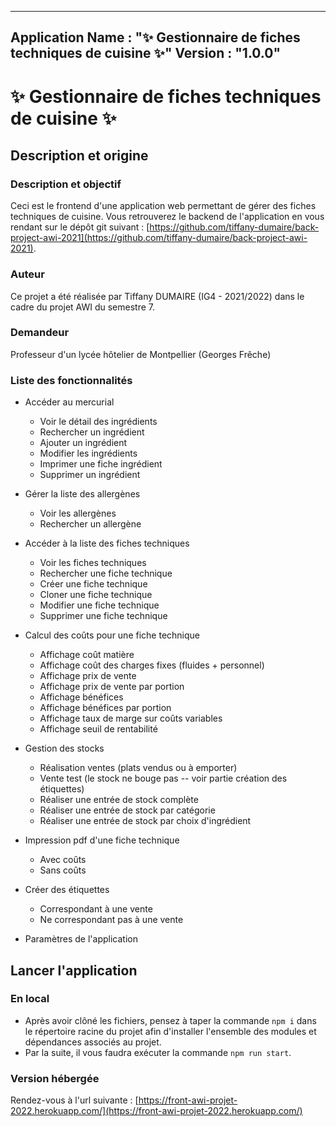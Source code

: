-----------------------
Application Name : "✨ Gestionnaire de fiches techniques de cuisine ✨"
Version : "1.0.0" 
-----------------------

# ✨ Gestionnaire de fiches techniques de cuisine ✨

## Description et origine

### Description et objectif

Ceci est le frontend d'une application web permettant de gérer des fiches techniques de cuisine. Vous retrouverez le backend de l'application en vous rendant sur le dépôt git suivant : [https://github.com/tiffany-dumaire/back-project-awi-2021](https://github.com/tiffany-dumaire/back-project-awi-2021). 

### Auteur

Ce projet a été réalisée par Tiffany DUMAIRE (IG4 - 2021/2022) dans le cadre du projet AWI du semestre 7.

### Demandeur

Professeur d'un lycée hôtelier de Montpellier (Georges Frêche)

### Liste des fonctionnalités

* Accéder au mercurial
  * Voir le détail des ingrédients
  * Rechercher un ingrédient
  * Ajouter un ingrédient
  * Modifier les ingrédients
  * Imprimer une fiche ingrédient
  * Supprimer un ingrédient

* Gérer la liste des allergènes
  * Voir les allergènes
  * Rechercher un allergène

* Accéder à la liste des fiches techniques
  * Voir les fiches techniques
  * Rechercher une fiche technique
  * Créer une fiche technique
  * Cloner une fiche technique
  * Modifier une fiche technique
  * Supprimer une fiche technique

* Calcul des coûts pour une fiche technique
  * Affichage coût matière
  * Affichage coût des charges fixes (fluides + personnel)
  * Affichage prix de vente
  * Affichage prix de vente par portion
  * Affichage bénéfices
  * Affichage bénéfices par portion
  * Affichage taux de marge sur coûts variables
  * Affichage seuil de rentabilité

* Gestion des stocks
  * Réalisation ventes (plats vendus ou à emporter)
  * Vente test (le stock ne bouge pas -- voir partie création des étiquettes)
  * Réaliser une entrée de stock complète
  * Réaliser une entrée de stock par catégorie
  * Réaliser une entrée de stock par choix d'ingrédient

* Impression pdf d'une fiche technique
  * Avec coûts
  * Sans coûts

* Créer des étiquettes
  * Correspondant à une vente
  * Ne correspondant pas à une vente

* Paramètres de l'application

## Lancer l'application 

### En local

- Après avoir clôné les fichiers, pensez à taper la commande `npm i` dans le répertoire racine du projet afin d'installer l'ensemble des modules et dépendances associés au projet.
- Par la suite, il vous faudra exécuter la commande `npm run start`.

### Version hébergée

Rendez-vous à l'url suivante : [https://front-awi-projet-2022.herokuapp.com/](https://front-awi-projet-2022.herokuapp.com/)
